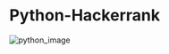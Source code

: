 # Python-Hackerrank
![python_image](https://external-content.duckduckgo.com/iu/?u=https%3A%2F%2Ftse3.mm.bing.net%2Fth%3Fid%3DOIP.CM_IGxU0NgVlS3HQQF87rQHaD8%26pid%3DApi&f=1)
